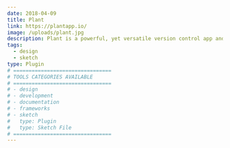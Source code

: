 ```yaml
---
date: 2018-04-09
title: Plant
link: https://plantapp.io/
image: /uploads/plant.jpg
description: Plant is a powerful, yet versatile version control app and plugin for Sketch. Plant keeps all versions you sync to it, and makes version details available to all members.
tags:
  - design
  - sketch
type: Plugin
# ================================
# TOOLS CATEGORIES AVAILABLE
# ================================
# - design
# - development
# - documentation
# - frameworks
# - sketch
#   type: Plugin
#   type: Sketch File
# ================================
---
```

